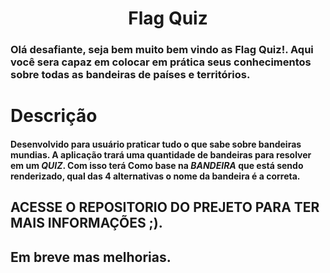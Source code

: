 <h1 align="center">
Flag Quiz
</h1>

### Olá desafiante, seja bem muito bem vindo as Flag Quiz!. Aqui você sera capaz em colocar em prática seus conhecimentos sobre todas as bandeiras de países e territórios.

# Descrição

#### Desenvolvido para usuário praticar tudo o que sabe sobre bandeiras mundias. A aplicação trará uma quantidade de bandeiras para resolver em um _QUIZ_. Com isso terá Como base na _BANDEIRA_ que está sendo renderizado, qual das 4 alternativas o nome da bandeira é a correta.

## ACESSE O REPOSITORIO DO PREJETO PARA TER MAIS INFORMAÇÕES ;).

## Em breve mas melhorias.

